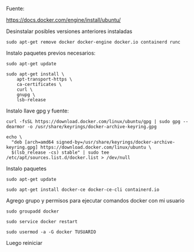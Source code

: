 Fuente:

https://docs.docker.com/engine/install/ubuntu/

Desinstalar posibles versiones anteriores instaladas

```
sudo apt-get remove docker docker-engine docker.io containerd runc
```

Instalo paquetes previos necesarios:

```
sudo apt-get update
```

```
sudo apt-get install \
    apt-transport-https \
    ca-certificates \
    curl \
    gnupg \
    lsb-release
```

Instalo llave gpg y fuente:

```
curl -fsSL https://download.docker.com/linux/ubuntu/gpg | sudo gpg --dearmor -o /usr/share/keyrings/docker-archive-keyring.gpg
```

```
echo \
  "deb [arch=amd64 signed-by=/usr/share/keyrings/docker-archive-keyring.gpg] https://download.docker.com/linux/ubuntu \
  $(lsb_release -cs) stable" | sudo tee /etc/apt/sources.list.d/docker.list > /dev/null
```

Instalo paquetes

```
sudo apt-get update

sudo apt-get install docker-ce docker-ce-cli containerd.io
```

Agrego grupo y permisos para ejecutar comandos docker con mi usuario

```
sudo groupadd docker

sudo service docker restart
```

```
sudo usermod -a -G docker TUSUARIO
```

Luego reiniciar

